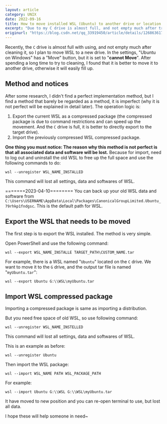```yaml
---
layout: article
category: UNIX
date: 2022-09-16
title: How to move installed WSL (Ubuntu) to another drive or location
excerpt: "Due to my C drive is almost full, and not empty much after try to clean it, so I plan to move WSL to a new drive."
originurl: "https://blog.csdn.net/qq_33919450/article/details/126863617"
---
```

Recently, the `C` drive is almost full with using, and not empty much after cleaning it, so I plan to move WSL to a new drive. In the settings, "Ubuntu on Windows" has a "Move" button, but it is set to "**cannot Move**". After spending a long time to try to cleaning, I found that it is better to move it to another drive, otherwise it will easily fill up.

## Method and notices
After some research, I didn't find a perfect implementation method, but I find a method that barely be regarded as a method, it is imperfect (why it is not perfect will be explained in detail later). The operation logic is:
1. Export the current WSL as a compressed package (the compressed package is due to command restrictions and can speed up the movement. And the `C` drive is full, it is better to directly export to the target drive).
2. Import the previously compressed WSL compressed package.

**One thing you must notice: The reason why this method is not perfect is that all associated data and software will be lost.** Because for import, need to log out and uninstall the old WSL to free up the full space and use the following commands to do:

```
wsl --unregister WSL_NAME_INSTALLED
```

This command will lost all settings, data and softwares of WSL.

=======2023-04-10========
You can back up your old WSL data and software from `C:\Users\USERNAME\AppData\Local\Packages\CanonicalGroupLimited.Ubuntu_79rhkp1fndgsc`. This is the default path for WSL.

## Export the WSL that needs to be moved
The first step is to export the WSL installed. The method is very simple.

Open PowerShell and use the following command:

```
wsl --export WSL_NAME_INSTALLE TARGET_PATH\CUSTOM_NAME.tar
```

For example, there is a WSL named "`Ubuntu`" located on the `C` drive. We want to move it to the `G` drive, and the output tar file is named "`myUbuntu.tar`":

```
wsl --export Ubuntu G:\\WSL\myUbuntu.tar
```

## Import WSL compressed package
Importing a compressed package is same as importing a distribution.

But you need free space of old WSL, so use following command:

```
wsl --unregister WSL_NAME_INSTELLED
```

This command will lost all settings, data and softwares of WSL.

This is an example as before:

```
wsl --unregister Ubuntu
```

Then import the WSL package:

```
wsl --import WSL_NAME PATH WSL_PACKAGE_PATH
```

For example:

```
wsl --import Ubuntu G:\\WSL G:\\WSL\myUbuntu.tar
```

It have moved to new position and you can re-open terminal to use, but lost all data.

I hope these will help someone in need~
